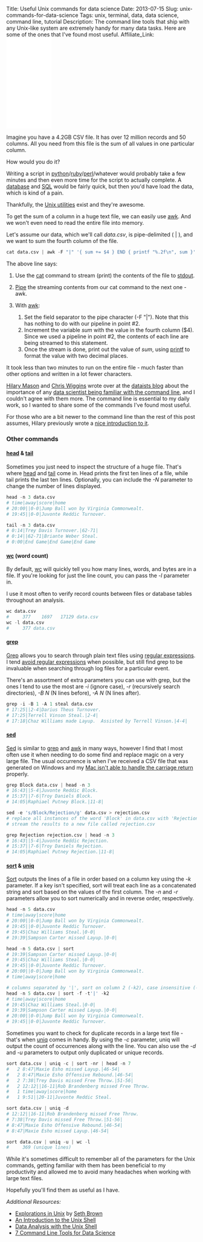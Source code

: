 Title: Useful Unix commands for data science
Date: 2013-07-15
Slug: unix-commands-for-data-science
Tags: unix, terminal, data, data science, command line, tutorial
Description: The command line tools that ship with any Unix-like system are extremely handy for many data tasks. Here are some of the ones that I've found most useful.
Affiliate_Link: <iframe style="width:120px;height:240px;" marginwidth="0" marginheight="0" scrolling="no" frameborder="0" src="//ws-na.amazon-adsystem.com/widgets/q?ServiceVersion=20070822&OneJS=1&Operation=GetAdHtml&MarketPlace=US&source=ac&ref=tf_til&ad_type=product_link&tracking_id=gregrecom-20&marketplace=amazon&region=US&placement=1491947853&asins=1491947853&linkId=BMTSVBUMC7XEVULJ&show_border=true&link_opens_in_new_window=true"></iframe>

Imagine you have a 4.2GB CSV file.  It has over 12 million records and 50 columns.  All you need from this file is the sum of all values in one particular column.

How would you do it?

Writing a script in [python](http://www.python.org/)/[ruby](http://www.ruby-lang.org/)/[perl](http://www.perl.org/)/whatever would probably take a few minutes and then even more time for the script to actually complete.  A [database](http://en.wikipedia.org/wiki/Database) and [SQL](http://en.wikipedia.org/wiki/SQL) would be fairly quick, but then you'd have load the data, which is kind of a pain.

Thankfully, the [Unix utilities](http://en.wikipedia.org/wiki/List_of_Unix_utilities) exist and they're awesome.

To get the sum of a column in a huge text file, we can easily use [awk](http://en.wikipedia.org/wiki/AWK_(programming_language)).  And we won't even need to read the entire file into memory.

Let's assume our data, which we'll call _data.csv_, is pipe-delimited ( | ), and we want to sum the fourth column of the file.

```python
cat data.csv | awk -F "|" '{ sum += $4 } END { printf "%.2f\n", sum }'
```
The above line says:

1. Use the [cat](http://en.wikipedia.org/wiki/Cat_(Unix)) command to stream (print) the contents of the file to [stdout](http://en.wikipedia.org/wiki/Standard_streams).
2. [Pipe](http://en.wikipedia.org/wiki/Pipeline_(Unix)) the streaming contents from our cat command to the next one - awk. 
3. With [awk](http://en.wikipedia.org/wiki/AWK_(programming_language)):

	1. Set the field separator to the pipe character (-F "|"). Note that this has nothing to do with our pipeline in point #2.
	2. Increment the variable _sum_ with the value in the fourth column ($4). Since we used a pipeline in point #2, the contents of each line are being streamed to this statement.
    3. Once the stream is done, print out the value of _sum_, using [printf](http://www.gnu.org/software/gawk/manual/html_node/Printf-Examples.html) to format the value with two decimal places.

It took less than two minutes to run on the entire file - much faster than other options and written in a lot fewer characters.

[Hilary Mason](http://www.hilarymason.com) and [Chris Wiggins](http://www.columbia.edu/~chw2/) wrote over at the [dataists blog](http://www.dataists.com/) about the importance of any [data scientist being familiar with the command line](http://www.dataists.com/2010/09/a-taxonomy-of-data-science/), and I couldn't agree with them more.  The command line is essential to my daily work, so I wanted to share some of the commands I've found most useful.

For those who are a bit newer to the command line than the rest of this post assumes, Hilary previously wrote a [nice introduction to it](http://www.hilarymason.com/articles/intro-to-the-linux-command-line/).

### Other commands

#### [head](http://en.wikipedia.org/wiki/Head_(Unix)) & [tail](http://en.wikipedia.org/wiki/Tail_(Unix))

Sometimes you just need to inspect the structure of a huge file.  That's where [head](http://en.wikipedia.org/wiki/Head_(Unix)) and [tail](http://en.wikipedia.org/wiki/Tail_(Unix)) come in.  Head prints the first ten lines of a file, while tail prints the last ten lines.  Optionally, you can include the _-N_ parameter to change the number of lines displayed.

```python
head -n 3 data.csv
# time|away|score|home
# 20:00||0-0|Jump Ball won by Virginia Commonwealt.
# 19:45||0-0|Juvonte Reddic Turnover.

tail -n 3 data.csv
# 0:14|Trey Davis Turnover.|62-71|
# 0:14||62-71|Briante Weber Steal.
# 0:00|End Game|End Game|End Game
```

#### [wc](http://en.wikipedia.org/wiki/Wc_(Unix)) (word count)

By default, [wc](http://en.wikipedia.org/wiki/Wc_(Unix)) will quickly tell you how many lines, words, and bytes are in a file.  If you're looking for just the line count, you can pass the _-l_ parameter in.

I use it most often to verify record counts between files or database tables throughout an analysis.

```python
wc data.csv
#     377    1697   17129 data.csv
wc -l data.csv
#     377 data.csv
```

#### [grep](http://en.wikipedia.org/wiki/Grep)

[Grep](http://en.wikipedia.org/wiki/Grep) allows you to search through plain text files using [regular expressions](http://en.wikipedia.org/wiki/Regular_expression).  I tend [avoid regular expressions](http://regex.info/blog/2006-09-15/247) when possible, but still find grep to be invaluable when searching through log files for a particular event.

There's an assortment of extra parameters you can use with grep, but the ones I tend to use the most are _-i_ (ignore case), _-r_ (recursively search directories), _-B N_ (N lines before), _-A N_ (N lines after).

```python
grep -i -B 1 -A 1 steal data.csv
# 17:25||2-4|Darius Theus Turnover.
# 17:25|Terrell Vinson Steal.|2-4|
# 17:18|Chaz Williams made Layup.  Assisted by Terrell Vinson.|4-4|
```

#### [sed](http://en.wikipedia.org/wiki/Sed)

[Sed](http://en.wikipedia.org/wiki/Sed) is similar to [grep](http://en.wikipedia.org/wiki/Grep) and [awk](http://en.wikipedia.org/wiki/AWK_(programming_language)) in many ways, however I find that I most often use it when needing to do some find and replace magic on a very large file.  The usual occurrence is when I've received a CSV file that was generated on Windows and my [Mac isn't able to handle the carriage return](http://stackoverflow.com/questions/6373888/converting-newline-formatting-from-mac-to-windows) properly.

```python
grep Block data.csv | head -n 3
# 16:43||5-4|Juvonte Reddic Block.
# 15:37||7-6|Troy Daniels Block.
# 14:05|Raphiael Putney Block.|11-8|

sed -e 's/Block/Rejection/g' data.csv > rejection.csv
# replace all instances of the word 'Block' in data.csv with 'Rejection'
# stream the results to a new file called rejection.csv

grep Rejection rejection.csv | head -n 3
# 16:43||5-4|Juvonte Reddic Rejection.
# 15:37||7-6|Troy Daniels Rejection.
# 14:05|Raphiael Putney Rejection.|11-8|
```

#### [sort](http://en.wikipedia.org/wiki/Sort_(Unix)) & [uniq](http://en.wikipedia.org/wiki/Uniq)

[Sort](http://en.wikipedia.org/wiki/Sort_(Unix)) outputs the lines of a file in order based on a column key using the _-k_ parameter.  If a key isn't specified, sort will treat each line as a concatenated string and sort based on the values of the first column.  The _-n_ and _-r_ parameters allow you to sort numerically and in reverse order, respectively.

```python
head -n 5 data.csv
# time|away|score|home
# 20:00||0-0|Jump Ball won by Virginia Commonwealt.
# 19:45||0-0|Juvonte Reddic Turnover.
# 19:45|Chaz Williams Steal.|0-0|
# 19:39|Sampson Carter missed Layup.|0-0|

head -n 5 data.csv | sort
# 19:39|Sampson Carter missed Layup.|0-0|
# 19:45|Chaz Williams Steal.|0-0|
# 19:45||0-0|Juvonte Reddic Turnover.
# 20:00||0-0|Jump Ball won by Virginia Commonwealt.
# time|away|score|home

# columns separated by '|', sort on column 2 (-k2), case insensitive (-f)
head -n 5 data.csv | sort -f -t'|' -k2
# time|away|score|home
# 19:45|Chaz Williams Steal.|0-0|
# 19:39|Sampson Carter missed Layup.|0-0|
# 20:00||0-0|Jump Ball won by Virginia Commonwealt.
# 19:45||0-0|Juvonte Reddic Turnover.
```

Sometimes you want to check for duplicate records in a large text file - that's when [uniq](http://en.wikipedia.org/wiki/Uniq) comes in handy.  By using the _-c_ parameter, uniq will output the count of occurrences along with the line.  You can also use the _-d_ and _-u_ parameters to output only duplicated or unique records.

```python
sort data.csv | uniq -c | sort -nr | head -n 7
#   2 8:47|Maxie Esho missed Layup.|46-54|
#   2 8:47|Maxie Esho Offensive Rebound.|46-54|
#   2 7:38|Trey Davis missed Free Throw.|51-56|
#   2 12:12||16-11|Rob Brandenberg missed Free Throw.
#   1 time|away|score|home
#   1 9:51||20-11|Juvonte Reddic Steal.

sort data.csv | uniq -d
# 12:12||16-11|Rob Brandenberg missed Free Throw.
# 7:38|Trey Davis missed Free Throw.|51-56|
# 8:47|Maxie Esho Offensive Rebound.|46-54|
# 8:47|Maxie Esho missed Layup.|46-54|

sort data.csv | uniq -u | wc -l
#     369 (unique lines)
```

While it's sometimes difficult to remember all of the parameters for the Unix commands, getting familiar with them has been beneficial to my productivity and allowed me to avoid many headaches when working with large text files.

Hopefully you'll find them as useful as I have.


_Additional Resources:_

- [Explorations in Unix](http://www.drbunsen.org/explorations-in-unix/) by [Seth Brown](http://www.drbunsen.org/)
- [An Introduction to the Unix Shell](http://www.ceri.memphis.edu/computer/docs/unix/bshell.htm)
- [Data Analysis with the Unix Shell](http://blog.comsysto.com/2013/04/25/data-analysis-with-the-unix-shell/)
- [7 Command Line Tools for Data Science](http://jeroenjanssens.com/2013/09/19/seven-command-line-tools-for-data-science.html)